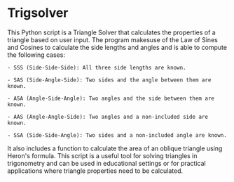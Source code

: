 # Trigsolver

This Python script is a Triangle Solver that calculates the properties of a triangle based on user input. 
The program makesuse of the Law of Sines and Cosines to calculate the side lengths and angles and is able
to compute the following cases:

    - SSS (Side-Side-Side): All three side lengths are known.
    
    - SAS (Side-Angle-Side): Two sides and the angle between them are known.
    
    - ASA (Angle-Side-Angle): Two angles and the side between them are known.
    
    - AAS (Angle-Angle-Side): Two angles and a non-included side are known.
    
    - SSA (Side-Side-Angle): Two sides and a non-included angle are known.

It also includes a function to calculate the area of an oblique triangle using Heron's formula.
This script is a useful tool for solving triangles in trigonometry and can be used in educational settings 
or for practical applications where triangle properties need to be calculated. 
